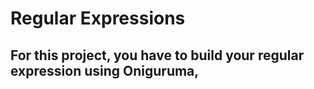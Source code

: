 # Regular Expressions

## For this project, you have to build your regular expression using Oniguruma,
